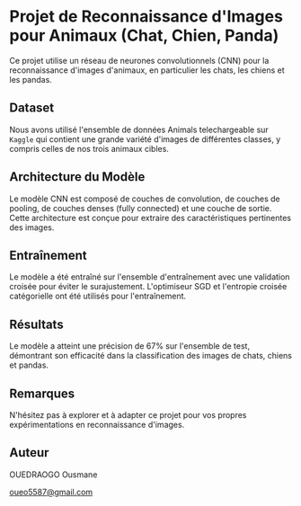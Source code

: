 # Projet de Reconnaissance d'Images pour Animaux (Chat, Chien, Panda)

Ce projet utilise un réseau de neurones convolutionnels (CNN) pour la reconnaissance d'images d'animaux, en particulier les chats, les chiens et les pandas.

## Dataset

Nous avons utilisé l'ensemble de données Animals telechargeable sur `Kaggle` qui contient une grande variété d'images de différentes classes, y compris celles de nos trois animaux cibles.

## Architecture du Modèle

Le modèle CNN est composé de couches de convolution, de couches de pooling, de couches denses (fully connected) et une couche de sortie. Cette architecture est conçue pour extraire des caractéristiques pertinentes des images.

## Entraînement

Le modèle a été entraîné sur l'ensemble d'entraînement avec une validation croisée pour éviter le surajustement. L'optimiseur SGD et l'entropie croisée catégorielle ont été utilisés pour l'entraînement.


## Résultats

Le modèle a atteint une précision de 67% sur l'ensemble de test, démontrant son efficacité dans la classification des images de chats, chiens et pandas.

## Remarques

N'hésitez pas à explorer et à adapter ce projet pour vos propres expérimentations en reconnaissance d'images.

## Auteur

OUEDRAOGO Ousmane

oueo5587@gmail.com



